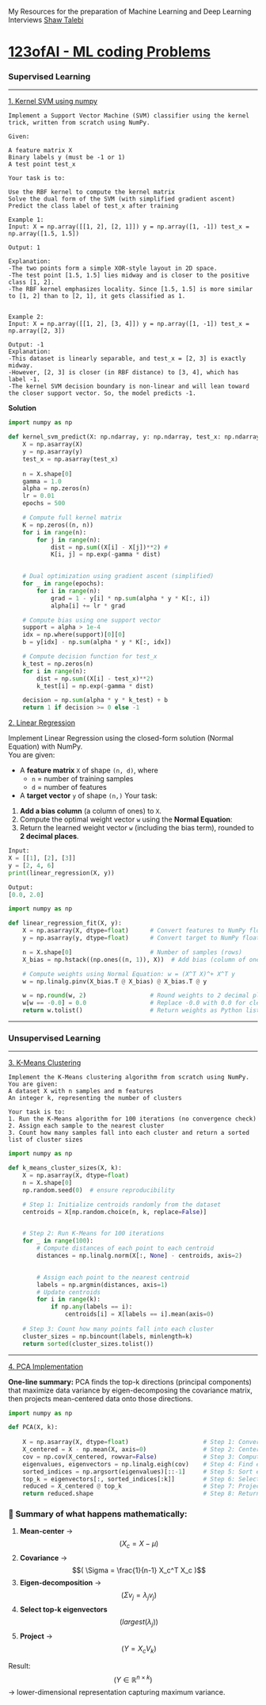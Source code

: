 My Resources for the preparation of Machine Learning and Deep Learning Interviews
[Shaw Talebi](https://github.com/ShawhinT)  

# [123ofAI -  ML coding Problems](https://products.123ofai.com/qnalab/problems)


### Supervised Learning
---
[1. Kernel SVM using numpy](https://products.123ofai.com/qnalab/problems/kernel-svm-using-numpy)


```
Implement a Support Vector Machine (SVM) classifier using the kernel trick, written from scratch using NumPy.

Given:

A feature matrix X
Binary labels y (must be -1 or 1)
A test point test_x

Your task is to:

Use the RBF kernel to compute the kernel matrix
Solve the dual form of the SVM (with simplified gradient ascent)
Predict the class label of test_x after training

Example 1:
Input: X = np.array([[1, 2], [2, 1]]) y = np.array([1, -1]) test_x = np.array([1.5, 1.5])

Output: 1

Explanation:
-The two points form a simple XOR-style layout in 2D space.
-The test point [1.5, 1.5] lies midway and is closer to the positive class [1, 2].
-The RBF kernel emphasizes locality. Since [1.5, 1.5] is more similar to [1, 2] than to [2, 1], it gets classified as 1.


Example 2:
Input: X = np.array([[1, 2], [3, 4]]) y = np.array([1, -1]) test_x = np.array([2, 3])

Output: -1
Explanation:
-This dataset is linearly separable, and test_x = [2, 3] is exactly midway.
-However, [2, 3] is closer (in RBF distance) to [3, 4], which has label -1.
-The kernel SVM decision boundary is non-linear and will lean toward the closer support vector. So, the model predicts -1.
```
**Solution**
```py
import numpy as np

def kernel_svm_predict(X: np.ndarray, y: np.ndarray, test_x: np.ndarray) -> int:
    X = np.asarray(X)
    y = np.asarray(y)
    test_x = np.asarray(test_x)
    
    n = X.shape[0]
    gamma = 1.0
    alpha = np.zeros(n)
    lr = 0.01
    epochs = 500

    # Compute full kernel matrix
    K = np.zeros((n, n))
    for i in range(n):
        for j in range(n):
            dist = np.sum((X[i] - X[j])**2) # 
            K[i, j] = np.exp(-gamma * dist)

            
    # Dual optimization using gradient ascent (simplified)
    for _ in range(epochs):
        for i in range(n):
            grad = 1 - y[i] * np.sum(alpha * y * K[:, i])
            alpha[i] += lr * grad

    # Compute bias using one support vector
    support = alpha > 1e-4
    idx = np.where(support)[0][0]
    b = y[idx] - np.sum(alpha * y * K[:, idx])

    # Compute decision function for test_x
    k_test = np.zeros(n)
    for i in range(n):
        dist = np.sum((X[i] - test_x)**2)
        k_test[i] = np.exp(-gamma * dist)

    decision = np.sum(alpha * y * k_test) + b
    return 1 if decision >= 0 else -1

```
[2. Linear Regression](https://products.123ofai.com/qnalab/problems/linear-regression)

Implement Linear Regression using the closed-form solution (Normal Equation) with NumPy.  
You are given:
* A **feature matrix** `X` of shape `(n, d)`, where
  * `n` = number of training samples
  * `d` = number of features
* A **target vector** `y` of shape `(n,)`
Your task:
1. **Add a bias column** (a column of ones) to `X`.
2. Compute the optimal weight vector `w` using the **Normal Equation**:
3. Return the learned weight vector `w` (including the bias term), rounded to **2 decimal places**.
```python
Input:
X = [[1], [2], [3]]
y = [2, 4, 6]
print(linear_regression(X, y))

Output:
[0.0, 2.0]
```
```py
import numpy as np

def linear_regression_fit(X, y):
    X = np.asarray(X, dtype=float)      # Convert features to NumPy float array
    y = np.asarray(y, dtype=float)      # Convert target to NumPy float array

    n = X.shape[0]                      # Number of samples (rows)
    X_bias = np.hstack((np.ones((n, 1)), X))  # Add bias (column of ones) to X

    # Compute weights using Normal Equation: w = (X^T X)^+ X^T y
    w = np.linalg.pinv(X_bias.T @ X_bias) @ X_bias.T @ y

    w = np.round(w, 2)                  # Round weights to 2 decimal places
    w[w == -0.0] = 0.0                  # Replace -0.0 with 0.0 for clean output
    return w.tolist()                   # Return weights as Python list

```
---
### Unsupervised Learning
---
[3. K-Means Clustering](https://products.123ofai.com/qnalab/problems/k-means-clustering)
```
Implement the K-Means clustering algorithm from scratch using NumPy.
You are given:
A dataset X with n samples and m features
An integer k, representing the number of clusters

Your task is to:
1. Run the K-Means algorithm for 100 iterations (no convergence check)
2. Assign each sample to the nearest cluster
3. Count how many samples fall into each cluster and return a sorted list of cluster sizes
```

```py
import numpy as np

def k_means_cluster_sizes(X, k):
    X = np.asarray(X, dtype=float)
    n = X.shape[0]
    np.random.seed(0)  # ensure reproducibility

    # Step 1: Initialize centroids randomly from the dataset
    centroids = X[np.random.choice(n, k, replace=False)]                        #Purpose: randomly select k unique indices from 0 to n-1.

    
    # Step 2: Run K-Means for 100 iterations
    for _ in range(100):
        # Compute distances of each point to each centroid
        distances = np.linalg.norm(X[:, None] - centroids, axis=2)              #Adds a new axis to X #If X has shape (n, m) → X[:, None] has shape (n, 1, m).
                                                                                # norm does it back to (n,m) dimension after the operation. 

        # Assign each point to the nearest centroid       
        labels = np.argmin(distances, axis=1)
        # Update centroids
        for i in range(k):                                                      #Loop over each cluster.
            if np.any(labels == i):                                             #Check if there are any points assigned to this cluster.
                centroids[i] = X[labels == i].mean(axis=0)                      #Selects all points assigned to cluster i & Computes the new centroid as the mean of all points in cluster i.
                
    # Step 3: Count how many points fall into each cluster
    cluster_sizes = np.bincount(labels, minlength=k)
    return sorted(cluster_sizes.tolist())
```

---

[4. PCA Implementation](https://products.123ofai.com/qnalab/problems/pca-implementation)


**One-line summary:** PCA finds the top-k directions (principal components) that maximize data variance by eigen-decomposing the covariance matrix, then projects mean-centered data onto those directions.

```python
import numpy as np

def PCA(X, k):
    
    X = np.asarray(X, dtype=float)                     # Step 1: Convert input data to a NumPy float array
    X_centered = X - np.mean(X, axis=0)                # Step 2: Center the data by subtracting the mean of each feature
    cov = np.cov(X_centered, rowvar=False)             # Step 3: Compute the covariance matrix of centered data
    eigenvalues, eigenvectors = np.linalg.eigh(cov)    # Step 4: Find eigenvalues and eigenvectors of the covariance matrix
    sorted_indices = np.argsort(eigenvalues)[::-1]     # Step 5: Sort eigenvalues (and corresponding eigenvectors) in descending order
    top_k = eigenvectors[:, sorted_indices[:k]]        # Step 6: Select the top-k eigenvectors (principal components)
    reduced = X_centered @ top_k                       # Step 7: Project the centered data onto the top-k principal components
    return reduced.shape                               # Step 8: Return the shape of reduced data (n_samples, k_features)
```

### 🧠 Summary of what happens mathematically:

1. **Mean-center** → $$( X_c = X - \mu )$$
2. **Covariance** → $$( \Sigma = \frac{1}{n-1} X_c^T X_c )$$
3. **Eigen-decomposition** → $$( \Sigma v_j = \lambda_j v_j )$$
4. **Select top-k eigenvectors** $$(largest (\lambda_j))$$
5. **Project** → $$( Y = X_c V_k )$$


Result: $$( Y \in \mathbb{R}^{n \times k} )$$ → lower-dimensional representation capturing maximum variance.

